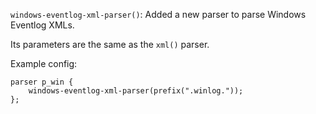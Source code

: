 `windows-eventlog-xml-parser()`: Added a new parser to parse Windows Eventlog XMLs.

Its parameters are the same as the `xml()` parser.

Example config:
```
parser p_win {
    windows-eventlog-xml-parser(prefix(".winlog."));
};
```
